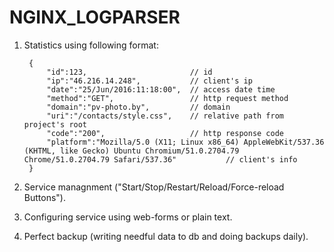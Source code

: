 # NGINX_LOGPARSER

1. Statistics using following format:

        {
            "id":123,                       // id
            "ip":"46.216.14.248",           // client's ip
            "date":"25/Jun/2016:11:18:00",  // access date time
            "method":"GET",                 // http request method
            "domain":"pv-photo.by",         // domain
            "uri":"/contacts/style.css",    // relative path from project's root
            "code":"200",                   // http response code
            "platform":"Mozilla/5.0 (X11; Linux x86_64) AppleWebKit/537.36 (KHTML, like Gecko) Ubuntu Chromium/51.0.2704.79 Chrome/51.0.2704.79 Safari/537.36"           // client's info
        }

2. Service managnment ("Start/Stop/Restart/Reload/Force-reload Buttons").

3. Configuring service using web-forms or plain text.

4. Perfect backup (writing needful data to db and doing backups daily).
